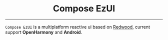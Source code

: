 # <center>Compose EzUI</center>

-------------------------------------------------------------------------------

`Compose EzUI` is a multiplatform reactive ui based on [Redwood](https://github.com/cashapp/redwood), current support **OpenHarmony** and **Android**.
